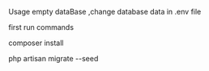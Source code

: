 Usage
empty dataBase ,change database data in .env file

first run commands

composer install

php artisan migrate --seed



